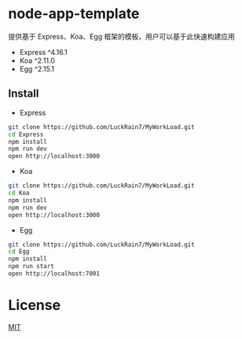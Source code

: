 # node-app-template
提供基于 Express、Koa、Egg 框架的模板，用户可以基于此快速构建应用

- Express ^4.16.1
- Koa ^2.11.0
- Egg ^2.15.1

## Install

- Express

```bash
git clone https://github.com/LuckRain7/MyWorkLoad.git
cd Express
npm install
npm run dev
open http://localhost:3000
```

- Koa 

```bash
git clone https://github.com/LuckRain7/MyWorkLoad.git
cd Koa 
npm install
npm run dev
open http://localhost:3000
```
- Egg

```bash
git clone https://github.com/LuckRain7/MyWorkLoad.git
cd Egg
npm install
npm run start
open http://localhost:7001
```

# License

[MIT](LICENSE)

